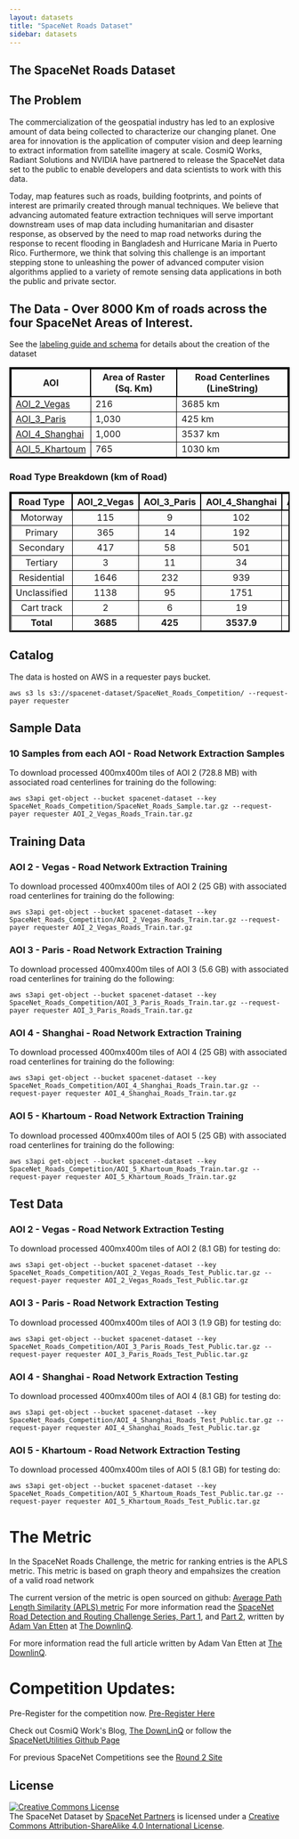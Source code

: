 ```yaml
---
layout: datasets
title: "SpaceNet Roads Dataset"
sidebar: datasets
---
```

## The SpaceNet Roads Dataset


## The Problem
The commercialization of the geospatial industry has led to an explosive amount of data being collected to characterize our changing planet. One area for innovation is the application of computer vision and deep learning to extract information from satellite imagery at scale. CosmiQ Works, Radiant Solutions and NVIDIA have partnered to release the SpaceNet data set to the public to enable developers and data scientists to work with this data.

Today, map features such as roads, building footprints, and points of interest are primarily created through manual techniques. We believe that advancing automated feature extraction techniques will serve important downstream uses of map data including humanitarian and disaster response, as observed by the need to map road networks during the response to recent flooding in Bangladesh and Hurricane Maria in Puerto Rico. Furthermore, we think that solving this challenge is an important stepping stone to unleashing the power of advanced computer vision algorithms applied to a variety of remote sensing data applications in both the public and private sector.




## The Data - Over 8000 Km of roads across the four SpaceNet Areas of Interest.

See the [labeling guide and schema](/assets/docs/SpaceNetRoads_labeling_rules_v2.html) for details about the creation of the dataset



<style> table{
    border-collapse: collapse;
    border-spacing: 0;
    border:2px solid #000000;
}

th{
    border:2px solid #000000;
}

td{
    border:1px solid #000000;
}
</style>



| AOI            | Area of Raster (Sq. Km) | Road Centerlines (LineString)   |
|----------------|-------------------------|----------------------------|
| [AOI_2_Vegas](/AOI_Lists/AOI_2_Vegas.html)     | 216                     |3685 km                  |
| [AOI_3_Paris](/AOI_Lists/AOI_3_Paris.html)    | 1,030                   |425 km                  |
| [AOI_4_Shanghai](/AOI_Lists/AOI_4_Shanghai.html) | 1,000                   |3537 km                  |
| [AOI_5_Khartoum](/AOI_Lists/AOI_5_Khartoum.html) | 765                     |1030 km                 |



### Road Type Breakdown (km of Road)

**Road Type**|**AOI_2_Vegas**|**AOI_3_Paris**|**AOI_4_Shanghai**|**AOI_5_Khartoum**|**Total**
:-----:|:-----:|:-----:|:-----:|:-----:|:-----:
Motorway|115|9|102|13|240
Primary|365|14|192|98|669
Secondary|417|58|501|66|1042
Tertiary|3|11|34|68|115
Residential|1646|232|939|485|3301
Unclassified|1138|95|1751|165|3149
Cart track|2|6|19|135|162
**Total**|**3685**|**425**|**3537.9**|**1030**|**8677**




## Catalog
The data is hosted on AWS in a requester pays bucket.
```commandline
aws s3 ls s3://spacenet-dataset/SpaceNet_Roads_Competition/ --request-payer requester

```

## Sample Data
### 10 Samples from each AOI -  Road Network Extraction Samples
To download processed 400mx400m tiles of AOI 2 (728.8 MB) with associated road centerlines for training do the following:
```
aws s3api get-object --bucket spacenet-dataset --key SpaceNet_Roads_Competition/SpaceNet_Roads_Sample.tar.gz --request-payer requester AOI_2_Vegas_Roads_Train.tar.gz
```



## Training Data
### AOI 2 - Vegas -  Road Network Extraction Training
To download processed 400mx400m tiles of AOI 2 (25 GB) with associated road centerlines for training do the following:
```
aws s3api get-object --bucket spacenet-dataset --key SpaceNet_Roads_Competition/AOI_2_Vegas_Roads_Train.tar.gz --request-payer requester AOI_2_Vegas_Roads_Train.tar.gz
```

### AOI 3 - Paris -  Road Network Extraction Training
To download processed 400mx400m tiles of AOI 3 (5.6 GB) with associated road centerlines for training do the following:
```
aws s3api get-object --bucket spacenet-dataset --key SpaceNet_Roads_Competition/AOI_3_Paris_Roads_Train.tar.gz --request-payer requester AOI_3_Paris_Roads_Train.tar.gz
```

### AOI 4 - Shanghai -  Road Network Extraction Training
To download processed 400mx400m tiles of AOI 4 (25 GB) with associated road centerlines for training do the following:
```
aws s3api get-object --bucket spacenet-dataset --key SpaceNet_Roads_Competition/AOI_4_Shanghai_Roads_Train.tar.gz --request-payer requester AOI_4_Shanghai_Roads_Train.tar.gz
```

### AOI 5 - Khartoum -  Road Network Extraction Training
To download processed 400mx400m tiles of AOI 5 (25 GB) with associated road centerlines for training do the following:
```
aws s3api get-object --bucket spacenet-dataset --key SpaceNet_Roads_Competition/AOI_5_Khartoum_Roads_Train.tar.gz --request-payer requester AOI_5_Khartoum_Roads_Train.tar.gz
```


## Test Data
### AOI 2 - Vegas - Road Network Extraction  Testing
To download processed 400mx400m tiles of AOI 2 (8.1 GB) for testing do:
```
aws s3api get-object --bucket spacenet-dataset --key SpaceNet_Roads_Competition/AOI_2_Vegas_Roads_Test_Public.tar.gz --request-payer requester AOI_2_Vegas_Roads_Test_Public.tar.gz
```

### AOI 3 - Paris - Road Network Extraction  Testing
To download processed 400mx400m tiles of AOI 3 (1.9 GB) for testing do:
```
aws s3api get-object --bucket spacenet-dataset --key SpaceNet_Roads_Competition/AOI_3_Paris_Roads_Test_Public.tar.gz --request-payer requester AOI_3_Paris_Roads_Test_Public.tar.gz
```

### AOI 4 - Shanghai - Road Network Extraction  Testing
To download processed 400mx400m tiles of AOI 4 (8.1 GB) for testing do:
```
aws s3api get-object --bucket spacenet-dataset --key SpaceNet_Roads_Competition/AOI_4_Shanghai_Roads_Test_Public.tar.gz --request-payer requester AOI_4_Shanghai_Roads_Test_Public.tar.gz
```

### AOI 5 - Khartoum - Road Network Extraction  Testing
To download processed 400mx400m tiles of AOI 5 (8.1 GB) for testing do:
```
aws s3api get-object --bucket spacenet-dataset --key SpaceNet_Roads_Competition/AOI_5_Khartoum_Roads_Test_Public.tar.gz --request-payer requester AOI_5_Khartoum_Roads_Test_Public.tar.gz
```


# The Metric
In the SpaceNet Roads Challenge, the metric for ranking entries is the APLS metric.  This metric is based on graph theory and empahsizes the creation of a valid road network

The current version of the metric is open sourced on github:  [Average Path Length Similarity (APLS) metric](https://github.com/CosmiQ/apls)
For more information read the [SpaceNet Road Detection and Routing Challenge Series, Part 1](https://medium.com/the-downlinq/spacenet-road-detection-and-routing-challenge-part-i-d4f59d55bfce), and [Part 2](https://medium.com/the-downlinq/spacenet-road-detection-and-routing-challenge-part-ii-apls-implementation-92acd86f4094),  written by [Adam Van Etten](https://medium.com/@avanetten) at [The DownlinQ](https://medium.com/the-downlinq).

For more information read the full article written by Adam Van Etten at [The DownlinQ](https://medium.com/the-downlinq/2nd-spacenet-competition-winners-code-release-c7473eea7c11).

# Competition Updates:

Pre-Register for the competition now. [Pre-Register Here](http://crowdsourcing.topcoder.com/spacenet)

Check out CosmiQ Work's Blog, [The DownLinQ](https://medium.com/the-downlinq)
or follow the [SpaceNetUtilities Github Page](https://github.com/SpaceNetChallenge/utilities)

For previous SpaceNet Competitions see the [Round 2 Site](/Competitions/Competition2.html)


## License
<a rel="license" href="http://creativecommons.org/licenses/by-sa/4.0/"><img alt="Creative Commons License" style="border-width:0" src="https://i.creativecommons.org/l/by-sa/4.0/88x31.png" /></a><br /><span xmlns:dct="http://purl.org/dc/terms/" href="http://purl.org/dc/dcmitype/Dataset" property="dct:title" rel="dct:type">The SpaceNet Dataset</span> by <a xmlns:cc="http://creativecommons.org/ns#" href="https://spacenetchallenge.github.io/" property="cc:attributionName" rel="cc:attributionURL">SpaceNet Partners</a> is licensed under a <a rel="license" href="http://creativecommons.org/licenses/by-sa/4.0/">Creative Commons Attribution-ShareAlike 4.0 International License</a>.
